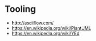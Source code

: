 # Tooling

* http://asciiflow.com/
* https://en.wikipedia.org/wiki/PlantUML
* https://en.wikipedia.org/wiki/YEd
